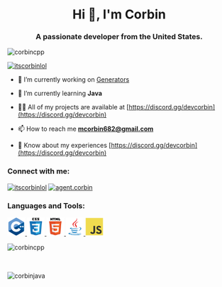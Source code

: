 <h1 align="center">Hi 👋, I'm Corbin</h1>
<h3 align="center">A passionate developer from the United States.</h3>

<p align="left"> <img src="https://komarev.com/ghpvc/?username=corbincpp&label=Profile%20views&color=0e75b6&style=flat" alt="corbincpp" /> </p>

<p align="left"> <a href="https://twitter.com/itscorbinlol" target="blank"><img src="https://img.shields.io/twitter/follow/itscorbinlol?logo=twitter&style=for-the-badge" alt="itscorbinlol" /></a> </p>

- 🔭 I’m currently working on [Generators](https://github.com/corbincpp/Generators)

- 🌱 I’m currently learning **Java**

- 👨‍💻 All of my projects are available at [https://discord.gg/devcorbin](https://discord.gg/devcorbin)

- 📫 How to reach me **mcorbin682@gmail.com**

- 📄 Know about my experiences [https://discord.gg/devcorbin](https://discord.gg/devcorbin)

<h3 align="left">Connect with me:</h3>
<p align="left">
<a href="https://twitter.com/itscorbinlol" target="blank"><img align="center" src="https://raw.githubusercontent.com/rahuldkjain/github-profile-readme-generator/master/src/images/icons/Social/twitter.svg" alt="itscorbinlol" height="30" width="40" /></a>
<a href="https://discord.gg/agent.corbin" target="blank"><img align="center" src="https://raw.githubusercontent.com/rahuldkjain/github-profile-readme-generator/master/src/images/icons/Social/discord.svg" alt="agent.corbin" height="30" width="40" /></a>
</p>

<h3 align="left">Languages and Tools:</h3>
<p align="left"> <a href="https://www.w3schools.com/cpp/" target="_blank" rel="noreferrer"> <img src="https://raw.githubusercontent.com/devicons/devicon/master/icons/cplusplus/cplusplus-original.svg" alt="cplusplus" width="40" height="40"/> </a> <a href="https://www.w3schools.com/css/" target="_blank" rel="noreferrer"> <img src="https://raw.githubusercontent.com/devicons/devicon/master/icons/css3/css3-original-wordmark.svg" alt="css3" width="40" height="40"/> </a> <a href="https://www.w3.org/html/" target="_blank" rel="noreferrer"> <img src="https://raw.githubusercontent.com/devicons/devicon/master/icons/html5/html5-original-wordmark.svg" alt="html5" width="40" height="40"/> </a> <a href="https://www.java.com" target="_blank" rel="noreferrer"> <img src="https://raw.githubusercontent.com/devicons/devicon/master/icons/java/java-original.svg" alt="java" width="40" height="40"/> </a> <a href="https://developer.mozilla.org/en-US/docs/Web/JavaScript" target="_blank" rel="noreferrer"> <img src="https://raw.githubusercontent.com/devicons/devicon/master/icons/javascript/javascript-original.svg" alt="javascript" width="40" height="40"/> </a> </p>

<p><img align="center" src="https://github-readme-stats.vercel.app/api/top-langs?username=corbincpp&show_icons=true&locale=en&layout=compact" alt="corbincpp" /></p>
<br>
<p><img align="center" src="https://github-readme-streak-stats.herokuapp.com/?user=corbinjava&" alt="corbinjava" /></p>
